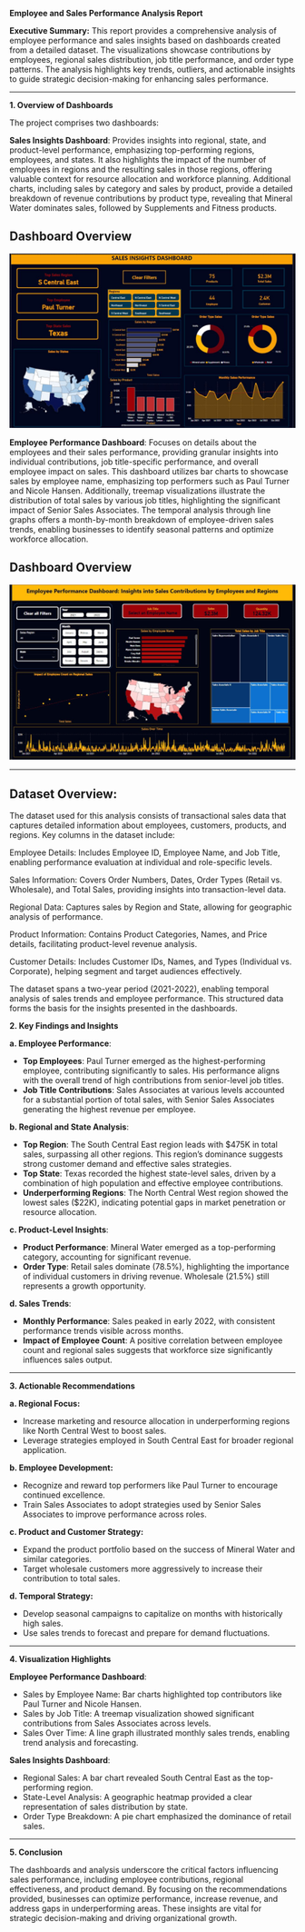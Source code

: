 **Employee and Sales Performance Analysis Report**

**Executive Summary:**
This report provides a comprehensive analysis of employee performance and sales insights based on dashboards created from a detailed dataset. The visualizations showcase contributions by employees, 
regional sales distribution, job title performance, and order type patterns. The analysis highlights key trends, outliers, and actionable insights to guide strategic decision-making for enhancing 
sales performance.

---

**1. Overview of Dashboards**

The project comprises two dashboards:


**Sales Insights Dashboard**: Provides insights into regional, state, and product-level performance, emphasizing top-performing regions, employees, and states. It also highlights 
the impact of the number of employees in regions and the resulting sales in those regions, offering valuable context for resource allocation and workforce planning. Additional 
charts, including sales by category and sales by product, provide a detailed breakdown of revenue contributions by product type, revealing that Mineral Water dominates sales, 
followed by Supplements and Fitness products.

 ## Dashboard Overview
![Dashboard](https://github.com/ilhemdjenane/Sales-and-Employee-Performance-Analysis/blob/c2dafb542af0afb9fd9067517942a86807173895/Sales%20Insights%202.jpeg)

**Employee Performance Dashboard**: Focuses on details about the employees and their sales performance, providing granular insights into individual contributions,
job title-specific performance, and overall employee impact on sales. This dashboard utilizes bar charts to showcase sales by employee name, emphasizing top
performers such as Paul Turner and Nicole Hansen. Additionally, treemap visualizations illustrate the distribution of total sales by various job titles, highlighting
the significant impact of Senior Sales Associates. The temporal analysis through line graphs offers a month-by-month breakdown of employee-driven sales trends,
enabling businesses to identify seasonal patterns and optimize workforce allocation.

 ## Dashboard Overview
![Dashboard](https://github.com/ilhemdjenane/Sales-and-Employee-Performance-Analysis/blob/c2dafb542af0afb9fd9067517942a86807173895/Employee%20Dashboard.jpeg)

---

## Dataset Overview: 
The dataset used for this analysis consists of transactional sales data that captures detailed information about employees, customers, products, and regions. Key columns in the dataset include:

Employee Details: Includes Employee ID, Employee Name, and Job Title, enabling performance evaluation at individual and role-specific levels.

Sales Information: Covers Order Numbers, Dates, Order Types (Retail vs. Wholesale), and Total Sales, providing insights into transaction-level data.

Regional Data: Captures sales by Region and State, allowing for geographic analysis of performance.

Product Information: Contains Product Categories, Names, and Price details, facilitating product-level revenue analysis.

Customer Details: Includes Customer IDs, Names, and Types (Individual vs. Corporate), helping segment and target audiences effectively.

The dataset spans a two-year period (2021-2022), enabling temporal analysis of sales trends and employee performance. This structured data forms the basis for the insights presented in the dashboards.


**2. Key Findings and Insights**

**a. Employee Performance**:
- **Top Employees**: Paul Turner emerged as the highest-performing employee, contributing significantly to sales. His performance aligns with the overall trend of high contributions from senior-level job titles.
- **Job Title Contributions**: Sales Associates at various levels accounted for a substantial portion of total sales, with Senior Sales Associates generating the highest revenue per employee.

**b. Regional and State Analysis**:
- **Top Region**: The South Central East region leads with $475K in total sales, surpassing all other regions. This region’s dominance suggests strong customer demand and effective sales strategies.
- **Top State**: Texas recorded the highest state-level sales, driven by a combination of high population and effective employee contributions.
- **Underperforming Regions**: The North Central West region showed the lowest sales ($22K), indicating potential gaps in market penetration or resource allocation.

**c. Product-Level Insights**:
- **Product Performance**: Mineral Water emerged as a top-performing category, accounting for significant revenue.
- **Order Type**: Retail sales dominate (78.5%), highlighting the importance of individual customers in driving revenue. Wholesale (21.5%) still represents a growth opportunity.

**d. Sales Trends**:
- **Monthly Performance**: Sales peaked in early 2022, with consistent performance trends visible across months.
- **Impact of Employee Count**: A positive correlation between employee count and regional sales suggests that workforce size significantly influences sales output.

---

**3. Actionable Recommendations**

**a. Regional Focus:**
- Increase marketing and resource allocation in underperforming regions like North Central West to boost sales.
- Leverage strategies employed in South Central East for broader regional application.

**b. Employee Development:**
- Recognize and reward top performers like Paul Turner to encourage continued excellence.
- Train Sales Associates to adopt strategies used by Senior Sales Associates to improve performance across roles.

**c. Product and Customer Strategy:**
- Expand the product portfolio based on the success of Mineral Water and similar categories.
- Target wholesale customers more aggressively to increase their contribution to total sales.

**d. Temporal Strategy:**
- Develop seasonal campaigns to capitalize on months with historically high sales.
- Use sales trends to forecast and prepare for demand fluctuations.

---

**4. Visualization Highlights**

**Employee Performance Dashboard**:
- Sales by Employee Name: Bar charts highlighted top contributors like Paul Turner and Nicole Hansen.
- Sales by Job Title: A treemap visualization showed significant contributions from Sales Associates across levels.
- Sales Over Time: A line graph illustrated monthly sales trends, enabling trend analysis and forecasting.

**Sales Insights Dashboard**:
- Regional Sales: A bar chart revealed South Central East as the top-performing region.
- State-Level Analysis: A geographic heatmap provided a clear representation of sales distribution by state.
- Order Type Breakdown: A pie chart emphasized the dominance of retail sales.

---

**5. Conclusion**

The dashboards and analysis underscore the critical factors influencing sales performance, including employee contributions, regional effectiveness, and product demand. By focusing on the recommendations provided, businesses can optimize performance, increase revenue, and address gaps in underperforming areas. These insights are vital for strategic decision-making and driving organizational growth.

